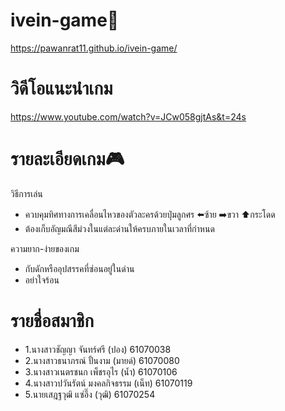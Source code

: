 # ivein-game👾
https://pawanrat11.github.io/ivein-game/

# วิดีโอแนะนำเกม
https://www.youtube.com/watch?v=JCw058gjtAs&t=24s

# รายละเอียดเกม🎮
วิธีการเล่น
  * ควบคุมทิศทางการเคลื่อนไหวของตัวละครด้วยปุ่มลูกศร :arrow_left:ซ้าย :arrow_right:ขวา :arrow_up:กระโดด 
  * ต้องเก็บอัญมณีสีม่วงในแต่ละด่านให้ครบภายในเวลาที่กำหนด
  
ความยาก-ง่ายของเกม
  * กับดักหรืออุปสรรคที่ซ่อนอยู่ในด่าน
  * อย่าใจร้อน
  
# รายชื่อสมาชิก
  * 1.นางสาวชัญญา จันทร์ศรี (ปอง) 61070038
  * 2.นางสาวธนาภรณ์ ปั้นงาม (มายด์) 61070080
  * 3.นางสาวเนตรชนก เพ็ชรอุไร (น้ำ)  61070106
  * 4.นางสาวปวันรัตน์ มงคลกิจธรรม (เน็ท) 61070119
  * 5.นายเสฎฐวุฒิ แซ่อึ๊ง (วุฒิ) 61070254
  
  
